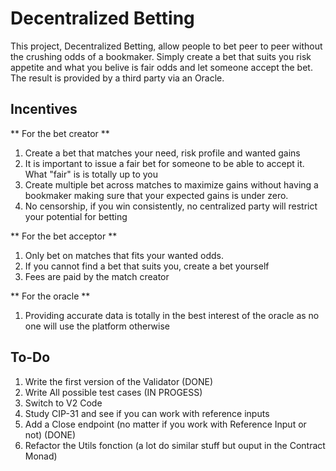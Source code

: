 # Decentralized Betting

This project, Decentralized Betting, allow people to bet peer to peer without the crushing odds of a bookmaker. Simply create a bet that suits you risk appetite and what you belive is fair odds and let someone accept the bet. The result is provided by a third party via an Oracle.

## Incentives

** For the bet creator **

1. Create a bet that matches your need, risk profile and wanted gains
2. It is important to issue a fair bet for someone to be able to accept it. What "fair" is is totally up to you
3. Create multiple bet across matches to maximize gains without having a bookmaker making sure that your expected gains is under zero.
4. No censorship, if you win consistently, no centralized party will restrict your potential for betting

** For the bet acceptor **

1. Only bet on matches that fits your wanted odds.
2. If you cannot find a bet that suits you, create a bet yourself
3. Fees are paid by the match creator

** For the oracle **

1. Providing accurate data is totally in the best interest of the oracle as no one will use the platform otherwise

## To-Do

1. Write the first version of the Validator (DONE)
2. Write All possible test cases (IN PROGESS)
3. Switch to V2 Code
4. Study CIP-31 and see if you can work with reference inputs
5. Add a Close endpoint (no matter if you work with Reference Input or not) (DONE)
6. Refactor the Utils fonction (a lot do similar stuff but ouput in the Contract Monad)
